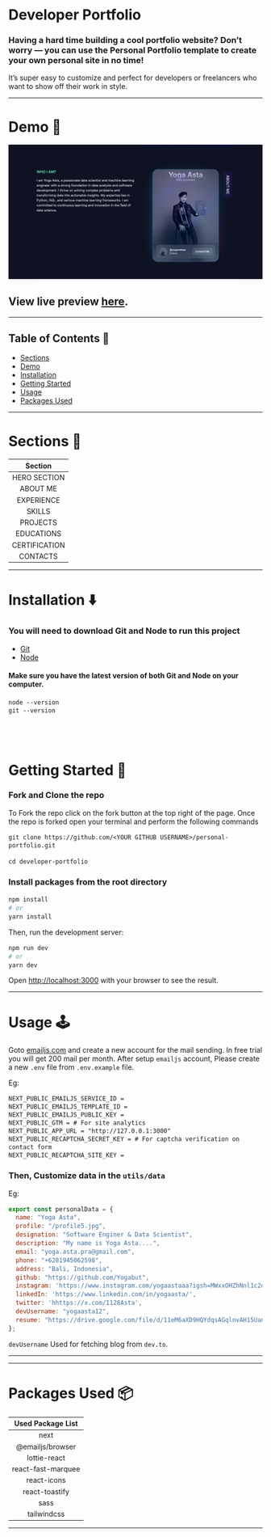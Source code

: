 # Developer Portfolio

### Having a hard time building a cool portfolio website? Don’t worry — you can use the Personal Portfolio template to create your own personal site in no time!
It’s super easy to customize and perfect for developers or freelancers who want to show off their work in style.

---

# Demo :movie_camera:

![](./public/demo.png)

## View live preview [here]().

---

## Table of Contents :scroll:

- [Sections](#sections-bookmark)
- [Demo](#demo-movie_camera)
- [Installation](#installation-arrow_down)
- [Getting Started](#getting-started-dart)
- [Usage](#usage-joystick)
- [Packages Used](#packages-used-package)

---

# Sections :bookmark:
| Section            |
| :----------------: |
| HERO SECTION       |
| ABOUT ME           |
| EXPERIENCE         |
| SKILLS             |
| PROJECTS           |
| EDUCATIONS         |
| CERTIFICATION      |
| CONTACTS           |


---

# Installation :arrow_down:

### You will need to download Git and Node to run this project

- [Git](https://git-scm.com/downloads)
- [Node](https://nodejs.org/en/download/)

#### Make sure you have the latest version of both Git and Node on your computer.

```
node --version
git --version
```

## <br />

# Getting Started :dart:

### Fork and Clone the repo

To Fork the repo click on the fork button at the top right of the page. Once the repo is forked open your terminal and perform the following commands

```
git clone https://github.com/<YOUR GITHUB USERNAME>/personal-portfolio.git

cd developer-portfolio
```

### Install packages from the root directory

```bash
npm install
# or
yarn install
```

Then, run the development server:

```bash
npm run dev
# or
yarn dev
```

Open [http://localhost:3000](http://localhost:3000) with your browser to see the result.

---

# Usage :joystick:

Goto [emailjs.com](https://www.emailjs.com/) and create a new account for the mail sending. In free trial you will get 200 mail per month. After setup `emailjs` account, Please create a new `.env` file from `.env.example` file.

Eg:

```env
NEXT_PUBLIC_EMAILJS_SERVICE_ID =
NEXT_PUBLIC_EMAILJS_TEMPLATE_ID =
NEXT_PUBLIC_EMAILJS_PUBLIC_KEY =
NEXT_PUBLIC_GTM = # For site analytics
NEXT_PUBLIC_APP_URL = "http://127.0.0.1:3000"
NEXT_PUBLIC_RECAPTCHA_SECRET_KEY = # For captcha verification on contact form
NEXT_PUBLIC_RECAPTCHA_SITE_KEY =
```

### Then, Customize data in the `utils/data`

Eg:

```javascript
export const personalData = {
  name: "Yoga Asta",
  profile: "/profile5.jpg",
  designation: "Software Enginer & Data Scientist",
  description: "My name is Yoga Asta....",
  email: "yoga.asta.pra@gmail.com",
  phone: "+6281945062598",
  address: "Bali, Indonesia",
  github: "https://github.com/Yogabut",
  instagram: 'https://www.instagram.com/yogaastaaa?igsh=MWxxOHZhNnl1c2d2eA%3D%3D&utm_source=qr',
  linkedIn: 'https://www.linkedin.com/in/yogaasta/',
  twitter: 'hhttps://x.com/1128Asta',
  devUsername: "yogaasta12",
  resume: "https://drive.google.com/file/d/11eM6aXD9HQYdqsAGqlnvAH15UanNzxnb/view?usp=sharing",
};
```

`devUsername` Used for fetching blog from `dev.to`.

---

---

# Packages Used :package:

| Used Package List  |
| :----------------: |
|        next        |
|  @emailjs/browser  |
|    lottie-react    |
| react-fast-marquee |
|    react-icons     |
|   react-toastify   |
|        sass        |
|    tailwindcss     |

---
